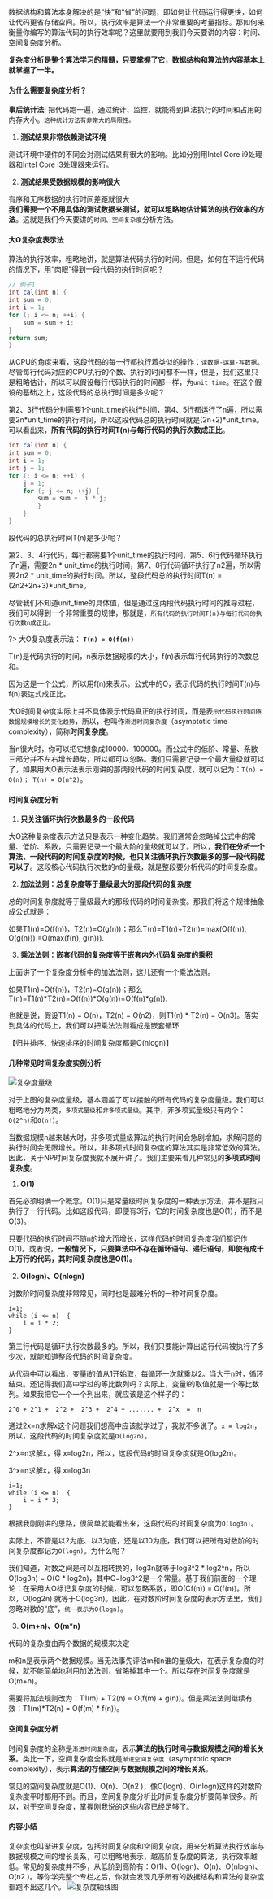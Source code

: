 数据结构和算法本身解决的是“快”和“省”的问题，即如何让代码运行得更快，如何让代码更省存储空间。所以，执行效率是算法一个非常重要的考量指标。那如何来衡量你编写的算法代码的执行效率呢？这里就要用到我们今天要讲的内容：时间、空间复杂度分析。

**复杂度分析是整个算法学习的精髓，只要掌握了它，数据结构和算法的内容基本上就掌握了一半。**

#### 为什么需要复杂度分析？

**事后统计法**: 把代码跑一遍，通过统计、监控，就能得到算法执行的时间和占用的内存大小。`这种统计方法有非常大的局限性。`

1. **测试结果非常依赖测试环境**

测试环境中硬件的不同会对测试结果有很大的影响。比如分别用Intel Core i9处理器和Intel Core i3处理器来运行。

2. **测试结果受数据规模的影响很大**

有序和无序数据的执行时间差距就很大  
**我们需要一个不用具体的测试数据来测试，就可以粗略地估计算法的执行效率的方法**。这就是我们今天要讲的`时间、空间复杂度`分析方法。




#### 大O复杂度表示法
算法的执行效率，粗略地讲，就是算法代码执行的时间。但是，如何在不运行代码的情况下，用“肉眼”得到一段代码的执行时间呢？

~~~ java
// 例子1
int cal(int n) {
int sum = 0;
int i = 1;
for (; i <= n; ++i) {
    sum = sum + i;
}
return sum;
}
 ~~~

从CPU的角度来看，这段代码的每一行都执行着类似的操作：`读数据-运算-写数据`。尽管每行代码对应的CPU执行的个数、执行的时间都不一样，但是，我们这里只是粗略估计，所以可以假设每行代码执行的时间都一样，为`unit_time`。在这个假设的基础之上，这段代码的总执行时间是多少呢？

第2、3行代码分别需要1个unit_time的执行时间，第4、5行都运行了n遍，所以需要2n*unit_time的执行时间，所以这段代码总的执行时间就是(2n+2)*unit_time。可以看出来，**所有代码的执行时间T(n)与每行代码的执行次数成正比**。

~~~ java
int cal(int n) {
int sum = 0;
int i = 1;
int j = 1;
for (; i <= n; ++i) {
    j = 1;
    for (; j <= n; ++j) {
        sum = sum +  i * j;
        }
    }
}
~~~

段代码的总执行时间T(n)是多少呢？

第2、3、4行代码，每行都需要1个unit_time的执行时间，第5、6行代码循环执行了n遍，需要2n * unit_time的执行时间，第7、8行代码循环执行了n2遍，所以需要2n2 * unit_time的执行时间。所以，整段代码总的执行时间T(n) = (2n2+2n+3)*unit_time。

尽管我们不知道unit_time的具体值，但是通过这两段代码执行时间的推导过程，我们可以得到一个非常重要的规律，那就是，`所有代码的执行时间T(n)与每行代码的执行次数n成正比。`

?> 大O复杂度表示法：  **`T(n) = O(f(n))`**

T(n)是代码执行的时间，n表示数据规模的大小，f(n)表示每行代码执行的次数总和。

因为这是一个公式，所以用f(n)来表示。公式中的O，表示代码的执行时间T(n)与f(n)表达式成正比。

大O时间复杂度实际上并不具体表示代码真正的执行时间，而是表`示代码执行时间随数据规模增长的变化趋势`，所以，也叫作`渐进时间复杂度`（asymptotic time complexity），简称**时间复杂度**。

当n很大时，你可以把它想象成10000、100000。而公式中的低阶、常量、系数三部分并不左右增长趋势，所以都可以忽略。我们只需要记录一个最大量级就可以了，如果用大O表示法表示刚讲的那两段代码的时间复杂度，就可以记为：`T(n) = O(n)； T(n) = O(n^2)`。




#### 时间复杂度分析

1. **只关注循环执行次数最多的一段代码**

大O这种复杂度表示方法只是表示一种变化趋势。我们通常会忽略掉公式中的常量、低阶、系数，只需要记录一个最大阶的量级就可以了。所以，**我们在分析一个算法、一段代码的时间复杂度的时候，也只关注循环执行次数最多的那一段代码就可以了**。这段核心代码执行次数的n的量级，就是整段要分析代码的时间复杂度。

2. **加法法则：总复杂度等于量级最大的那段代码的复杂度**

总的时间复杂度就等于量级最大的那段代码的时间复杂度。那我们将这个规律抽象成公式就是：

如果T1(n)=O(f(n))，T2(n)=O(g(n))；那么T(n)=T1(n)+T2(n)=max(O(f(n)), O(g(n))) =O(max(f(n), g(n))).

3. **乘法法则：嵌套代码的复杂度等于嵌套内外代码复杂度的乘积**

上面讲了一个复杂度分析中的加法法则，这儿还有一个乘法法则。

如果T1(n)=O(f(n))，T2(n)=O(g(n))；那么T(n)=T1(n)*T2(n)=O(f(n))*O(g(n))=O(f(n)*g(n)).

也就是说，假设T1(n) = O(n)，T2(n) = O(n2)，则T1(n) * T2(n) = O(n3)。落实到具体的代码上，我们可以把乘法法则看成是嵌套循环


【归并排序、快速排序的时间复杂度都是O(nlogn)】




#### 几种常见时间复杂度实例分析

![复杂度量级](./Imgs/3_1.png)

对于上图的复杂度量级，基本涵盖了可以接触的所有代码的复杂度量级。我们可以粗略地分为两类，`多项式量级`和`非多项式量级`。其中，非多项式量级只有两个：`O(2^n)`和`O(n!)`。

当数据规模n越来越大时，非多项式量级算法的执行时间会急剧增加，求解问题的执行时间会无限增长。所以，非多项式时间复杂度的算法其实是非常低效的算法。因此，关于NP时间复杂度我就不展开讲了。我们主要来看几种常见的**多项式时间复杂度**。

1. **O(1)**

首先必须明确一个概念，O(1)只是常量级时间复杂度的一种表示方法，并不是指只执行了一行代码。比如这段代码，即便有3行，它的时间复杂度也是O(1），而不是O(3)。

只要代码的执行时间不随n的增大而增长，这样代码的时间复杂度我们都记作O(1)。或者说，**一般情况下，只要算法中不存在循环语句、递归语句，即使有成千上万行的代码，其时间复杂度也是Ο(1)。**

2. **O(logn)、O(nlogn)**

对数阶时间复杂度非常常见，同时也是最难分析的一种时间复杂度。

    i=1;
    while (i <= n)  {
        i = i * 2;
    }

第三行代码是循环执行次数最多的。所以，我们只要能计算出这行代码被执行了多少次，就能知道整段代码的时间复杂度。

从代码中可以看出，变量i的值从1开始取，每循环一次就乘以2。当大于n时，循环结束。还记得我们高中学过的等比数列吗？实际上，变量i的取值就是一个等比数列。如果我把它一个一个列出来，就应该是这个样子的：

    2^0 + 2^1 +  2^2 +  2^3 +  2^4 + ....... +  2^x  =  n

通过2x=n求解x这个问题我们想高中应该就学过了，我就不多说了。`x = log2n`，所以，这段代码的时间复杂度就是`O(log2n)`。

2^x=n求解x，得 x=log2n，所以，这段代码的时间复杂度就是O(log2n)。

3^x=n求解x，得 x=log3n 

    i=1;
    while (i <= n)  {
        i = i * 3;
    }

根据我刚刚讲的思路，很简单就能看出来，这段代码的时间复杂度为`O(log3n)`。

实际上，不管是以2为底、以3为底，还是以10为底，我们可以把所有对数阶的时间复杂度都记为`O(logn)`。为什么呢？

我们知道，对数之间是可以互相转换的，log3n就等于log3^2 * log2^n，所以O(log3n) = O(C * log2n)，其中C=log3^2是一个常量。基于我们前面的一个理论：在采用大O标记复杂度的时候，可以忽略系数，即O(Cf(n)) = O(f(n))。所以，O(log2n) 就等于O(log3n)。因此，在对数阶时间复杂度的表示方法里，我们忽略对数的“底”，`统一表示为O(logn)`。


3. **O(m+n)、O(m*n)**

代码的复杂度由两个数据的规模来决定

m和n是表示两个数据规模。当无法事先评估m和n谁的量级大，在表示复杂度的时候，就不能简单地利用加法法则，省略掉其中一个。所以存在时间复杂度就是O(m+n)。

需要将加法规则改为：T1(m) + T2(n) = O(f(m) + g(n))。但是乘法法则继续有效：T1(m)*T2(n) = O(f(m) * f(n))。


#### 空间复杂度分析

时间复杂度的全称是`渐进时间复杂度`，表示**算法的执行时间与数据规模之间的增长关系**。类比一下，空间复杂度全称就是`渐进空间复杂度`（asymptotic space complexity），表示**算法的存储空间与数据规模之间的增长关系**。


常见的空间复杂度就是O(1)、O(n)、O(n2 )，像O(logn)、O(nlogn)这样的对数阶复杂度平时都用不到。而且，空间复杂度分析比时间复杂度分析要简单很多。所以，对于空间复杂度，掌握刚我说的这些内容已经足够了。


#### 内容小结

复杂度也叫渐进复杂度，包括时间复杂度和空间复杂度，用来分析算法执行效率与数据规模之间的增长关系，可以粗略地表示，越高阶复杂度的算法，执行效率越低。常见的复杂度并不多，从低阶到高阶有：O(1)、O(logn)、O(n)、O(nlogn)、O(n2 )。等你学完整个专栏之后，你就会发现几乎所有的数据结构和算法的复杂度都跑不出这几个。
![复杂度轴线图](./Imgs/3_2.png)
